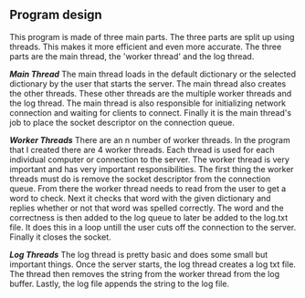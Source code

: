 
## Program design

This program is made of three main parts. The three parts are split up using threads. This makes it more efficient and even more accurate. The three parts are the main thread, the 'worker thread' and the log thread. 

***Main Thread***
The main thread loads in the default dictionary or the selected dictionary by the user that starts the server. The main thread also creates the other threads. These other threads are the multiple worker threads and the log thread. The main thread is also responsible for initializing network connection and waiting for clients to connect. Finally it is the main thread's job to place the socket descriptor on the connection queue. 

***Worker Threads***
There are an n number of worker threads. In the program that I created there are 4 worker threads. Each thread is used for each individual computer or connection to the server. The worker thread is very important and has very important responsibilities. The first thing the worker threads must do is remove the socket descriptor from the connection queue. From there the worker thread needs to read from the user to get a word to check. Next it checks that word with the given dictionary and replies whether or not that word was spelled correctly. The word and the correctness is then added to the log  queue to later be added to the log.txt file. It does this in a loop untill the user cuts off the connection to the server. Finally it closes the socket. 

***Log Threads***
The log thread is pretty basic and does some small but important things. Once the server starts, the log thread creates a log txt file. The thread then removes the string from the worker thread from the log buffer. Lastly, the log file appends the string to the log file. 
